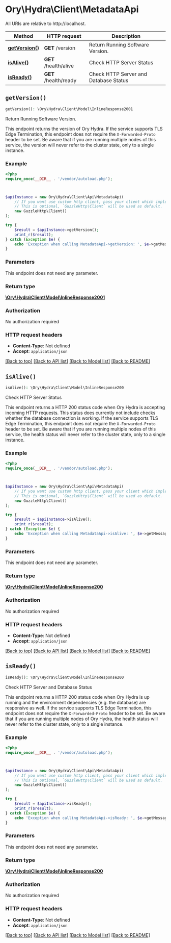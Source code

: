 # Ory\Hydra\Client\MetadataApi

All URIs are relative to http://localhost.

Method | HTTP request | Description
------------- | ------------- | -------------
[**getVersion()**](MetadataApi.md#getVersion) | **GET** /version | Return Running Software Version.
[**isAlive()**](MetadataApi.md#isAlive) | **GET** /health/alive | Check HTTP Server Status
[**isReady()**](MetadataApi.md#isReady) | **GET** /health/ready | Check HTTP Server and Database Status


## `getVersion()`

```php
getVersion(): \Ory\Hydra\Client\Model\InlineResponse2001
```

Return Running Software Version.

This endpoint returns the version of Ory Hydra.  If the service supports TLS Edge Termination, this endpoint does not require the `X-Forwarded-Proto` header to be set.  Be aware that if you are running multiple nodes of this service, the version will never refer to the cluster state, only to a single instance.

### Example

```php
<?php
require_once(__DIR__ . '/vendor/autoload.php');



$apiInstance = new Ory\Hydra\Client\Api\MetadataApi(
    // If you want use custom http client, pass your client which implements `GuzzleHttp\ClientInterface`.
    // This is optional, `GuzzleHttp\Client` will be used as default.
    new GuzzleHttp\Client()
);

try {
    $result = $apiInstance->getVersion();
    print_r($result);
} catch (Exception $e) {
    echo 'Exception when calling MetadataApi->getVersion: ', $e->getMessage(), PHP_EOL;
}
```

### Parameters

This endpoint does not need any parameter.

### Return type

[**\Ory\Hydra\Client\Model\InlineResponse2001**](../Model/InlineResponse2001.md)

### Authorization

No authorization required

### HTTP request headers

- **Content-Type**: Not defined
- **Accept**: `application/json`

[[Back to top]](#) [[Back to API list]](../../README.md#endpoints)
[[Back to Model list]](../../README.md#models)
[[Back to README]](../../README.md)

## `isAlive()`

```php
isAlive(): \Ory\Hydra\Client\Model\InlineResponse200
```

Check HTTP Server Status

This endpoint returns a HTTP 200 status code when Ory Hydra is accepting incoming HTTP requests. This status does currently not include checks whether the database connection is working.  If the service supports TLS Edge Termination, this endpoint does not require the `X-Forwarded-Proto` header to be set.  Be aware that if you are running multiple nodes of this service, the health status will never refer to the cluster state, only to a single instance.

### Example

```php
<?php
require_once(__DIR__ . '/vendor/autoload.php');



$apiInstance = new Ory\Hydra\Client\Api\MetadataApi(
    // If you want use custom http client, pass your client which implements `GuzzleHttp\ClientInterface`.
    // This is optional, `GuzzleHttp\Client` will be used as default.
    new GuzzleHttp\Client()
);

try {
    $result = $apiInstance->isAlive();
    print_r($result);
} catch (Exception $e) {
    echo 'Exception when calling MetadataApi->isAlive: ', $e->getMessage(), PHP_EOL;
}
```

### Parameters

This endpoint does not need any parameter.

### Return type

[**\Ory\Hydra\Client\Model\InlineResponse200**](../Model/InlineResponse200.md)

### Authorization

No authorization required

### HTTP request headers

- **Content-Type**: Not defined
- **Accept**: `application/json`

[[Back to top]](#) [[Back to API list]](../../README.md#endpoints)
[[Back to Model list]](../../README.md#models)
[[Back to README]](../../README.md)

## `isReady()`

```php
isReady(): \Ory\Hydra\Client\Model\InlineResponse200
```

Check HTTP Server and Database Status

This endpoint returns a HTTP 200 status code when Ory Hydra is up running and the environment dependencies (e.g. the database) are responsive as well.  If the service supports TLS Edge Termination, this endpoint does not require the `X-Forwarded-Proto` header to be set.  Be aware that if you are running multiple nodes of Ory Hydra, the health status will never refer to the cluster state, only to a single instance.

### Example

```php
<?php
require_once(__DIR__ . '/vendor/autoload.php');



$apiInstance = new Ory\Hydra\Client\Api\MetadataApi(
    // If you want use custom http client, pass your client which implements `GuzzleHttp\ClientInterface`.
    // This is optional, `GuzzleHttp\Client` will be used as default.
    new GuzzleHttp\Client()
);

try {
    $result = $apiInstance->isReady();
    print_r($result);
} catch (Exception $e) {
    echo 'Exception when calling MetadataApi->isReady: ', $e->getMessage(), PHP_EOL;
}
```

### Parameters

This endpoint does not need any parameter.

### Return type

[**\Ory\Hydra\Client\Model\InlineResponse200**](../Model/InlineResponse200.md)

### Authorization

No authorization required

### HTTP request headers

- **Content-Type**: Not defined
- **Accept**: `application/json`

[[Back to top]](#) [[Back to API list]](../../README.md#endpoints)
[[Back to Model list]](../../README.md#models)
[[Back to README]](../../README.md)
